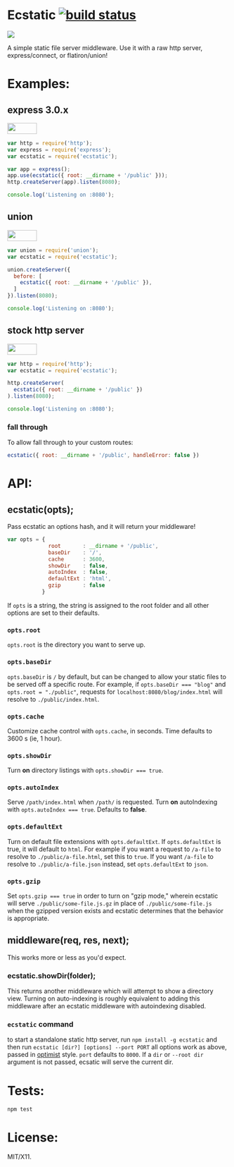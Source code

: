 # Ecstatic [![build status](https://secure.travis-ci.org/jesusabdullah/node-ecstatic.png)](http://travis-ci.org/jesusabdullah/node-ecstatic)

![](http://imgur.com/vhub5.png)

A simple static file server middleware. Use it with a raw http server,
express/connect, or flatiron/union!

# Examples:

## express 3.0.x
<a href="https://runnable.com/#jesusabdullah/ecstatic-express/server.js/launch" target="_blank"><img src="https://runnable.com/external/styles/assets/runnablebtn.png" style="width:67px;height:25px;"></a>
``` js
var http = require('http');
var express = require('express');
var ecstatic = require('ecstatic');

var app = express();
app.use(ecstatic({ root: __dirname + '/public' }));
http.createServer(app).listen(8080);

console.log('Listening on :8080');
```

## union
<a href="https://runnable.com/#jesusabdullah/ecstatic-union/server.js/launch" target="_blank"><img src="https://runnable.com/external/styles/assets/runnablebtn.png" style="width:67px;height:25px;"></a>
``` js
var union = require('union');
var ecstatic = require('ecstatic');

union.createServer({
  before: [
    ecstatic({ root: __dirname + '/public' }),
  ]
}).listen(8080);

console.log('Listening on :8080');
```

## stock http server
<a href="https://runnable.com/#jesusabdullah/ecstatic-http/server.js/launch" target="_blank"><img src="https://runnable.com/external/styles/assets/runnablebtn.png" style="width:67px;height:25px;"></a>
``` js
var http = require('http');
var ecstatic = require('ecstatic');

http.createServer(
  ecstatic({ root: __dirname + '/public' })
).listen(8080);

console.log('Listening on :8080');
```
### fall through
To allow fall through to your custom routes:

```js
ecstatic({ root: __dirname + '/public', handleError: false })
```

# API:

## ecstatic(opts);

Pass ecstatic an options hash, and it will return your middleware!

```js
var opts = {
             root       : __dirname + '/public', 
             baseDir    : '/',
             cache      : 3600,
             showDir    : false,
             autoIndex  : false,
             defaultExt : 'html', 
             gzip       : false
           }
```

If `opts` is a string, the string is assigned to the root folder and all other
options are set to their defaults.

### `opts.root` 

`opts.root` is the directory you want to serve up.

### `opts.baseDir`

`opts.baseDir` is `/` by default, but can be changed to allow your static files
to be served off a specific route. For example, if `opts.baseDir === "blog"`
and `opts.root = "./public"`, requests for `localhost:8080/blog/index.html` will
resolve to `./public/index.html`.

### `opts.cache`

Customize cache control with `opts.cache`, in seconds. Time defaults to 3600 s
(ie, 1 hour).

### `opts.showDir`

Turn **on** directory listings with `opts.showDir === true`. 

### `opts.autoIndex`

Serve `/path/index.html` when `/path/` is requested.
Turn **on** autoIndexing with `opts.autoIndex === true`. Defaults to **false**.

### `opts.defaultExt`

Turn on default file extensions with `opts.defaultExt`. If `opts.defaultExt` is
true, it will default to `html`. For example if you want a request to `/a-file`
to resolve to `./public/a-file.html`, set this to `true`. If you want
`/a-file` to resolve to `./public/a-file.json` instead, set `opts.defaultExt` to
`json`.

### `opts.gzip`

Set `opts.gzip === true` in order to turn on "gzip mode," wherein ecstatic will
serve `./public/some-file.js.gz` in place of `./public/some-file.js` when the
gzipped version exists and ecstatic determines that the behavior is appropriate.

## middleware(req, res, next);

This works more or less as you'd expect.

### ecstatic.showDir(folder);

This returns another middleware which will attempt to show a directory view. Turning on auto-indexing is roughly equivalent to adding this middleware after an ecstatic middleware with autoindexing disabled.

### `ecstatic` command

to start a standalone static http server,
run `npm install -g ecstatic` and then run `ecstatic [dir?] [options] --port PORT`
all options work as above, passed in [optimist](https://github.com/substack/optimist) style.
`port` defaults to `8000`. If a `dir` or `--root dir` argument is not passed, ecsatic will
serve the current dir.

# Tests:

    npm test

# License:

MIT/X11.
